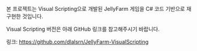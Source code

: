 본 프로젝트는 Visual Scripting으로 개발된 JellyFarm 게임을 C# 코드 기반으로 재구현한 것입니다.

Visual Scripting 버전은 아래 GitHub 링크를 참고해주시기 바랍니다.

링크: https://github.com/dlalsrn/JellyFarm-VisualScripting
